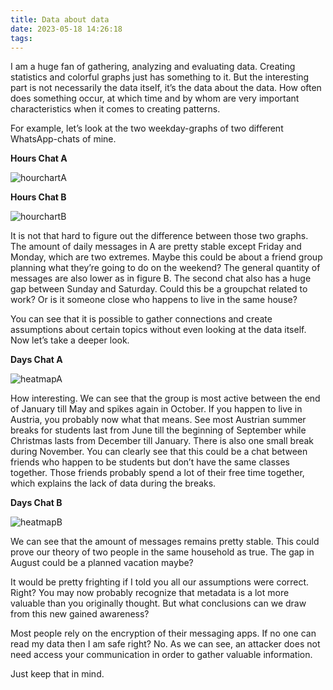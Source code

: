```yaml
---
title: Data about data
date: 2023-05-18 14:26:18
tags:
---
```



I am a huge fan of gathering, analyzing and evaluating data. Creating statistics and colorful graphs just has something to it. But the interesting part is not necessarily the data itself, it’s the data about the data. How often does something occur, at which time and by whom are very important characteristics when it comes to creating patterns.

For example, let’s look at the two weekday-graphs of two different WhatsApp-chats of mine.

**Hours Chat A**

![hourchartA](.\whatsapp-analyzer\hourchartA.png)

**Hours Chat B**

![hourchartB](.\whatsapp-analyzer\hourchartB.png)

It is not that hard to figure out the difference between those two graphs. The amount of daily messages in A are pretty stable except Friday and Monday, which are two extremes. Maybe this could be about a friend group planning what they’re going to do on the weekend? The general quantity of messages are also lower as in figure B. The second chat also has a huge gap between Sunday and Saturday. Could this be a groupchat related to work? Or is it someone close who happens to live in the same house?

You can see that it is possible to gather connections and create assumptions about certain topics without even looking at the data itself. Now let’s take a deeper look.



**Days Chat A**

![heatmapA](.\whatsapp-analyzer\heatmapA.png)



How interesting. We can see that the group is most active between the end of January till May and spikes again in October. If you happen to live in Austria, you probably now what that means. See most Austrian summer breaks for students last from June till the beginning of September while Christmas lasts from December till January. There is also one small break during November. You can clearly see that this could be a chat between friends who happen to be students but don’t have the same classes together. Those friends probably spend a lot of their free time together, which explains the lack of data during the breaks.

**Days Chat B**

![heatmapB](.\whatsapp-analyzer\heatmapB.png)

We can see that the amount of messages remains pretty stable. This could prove our theory of two people in the same household as true. The gap in August could be a planned vacation maybe?

It would be pretty frighting if I told you all our assumptions were correct. Right? You may now probably recognize that metadata is a lot more valuable than you originally thought. But what conclusions can we draw from this new gained awareness? 

Most people rely on the encryption of their messaging apps. If no one can read my data then I am safe right? No. As we can see, an attacker does not need access your communication in order to gather valuable information.

Just keep that in mind. 

